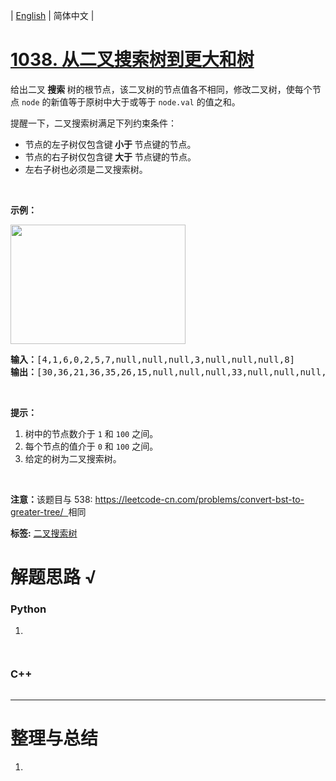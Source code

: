 | [English](README_EN.md) | 简体中文 |

# [1038. 从二叉搜索树到更大和树](https://leetcode-cn.com/problems/binary-search-tree-to-greater-sum-tree)
<p>给出二叉<strong> 搜索 </strong>树的根节点，该二叉树的节点值各不相同，修改二叉树，使每个节点 <code>node</code>&nbsp;的新值等于原树中大于或等于&nbsp;<code>node.val</code>&nbsp;的值之和。</p>

<p>提醒一下，二叉搜索树满足下列约束条件：</p>

<ul>
	<li>节点的左子树仅包含键<strong> 小于 </strong>节点键的节点。</li>
	<li>节点的右子树仅包含键<strong> 大于</strong> 节点键的节点。</li>
	<li>左右子树也必须是二叉搜索树。</li>
</ul>

<p>&nbsp;</p>

<p><strong>示例：</strong></p>

<p><strong><img alt="" src="https://assets.leetcode-cn.com/aliyun-lc-upload/uploads/2019/05/03/tree.png" style="height: 191px; width: 280px;"></strong></p>

<pre><strong>输入：</strong>[4,1,6,0,2,5,7,null,null,null,3,null,null,null,8]
<strong>输出：</strong>[30,36,21,36,35,26,15,null,null,null,33,null,null,null,8]
</pre>

<p>&nbsp;</p>

<p><strong>提示：</strong></p>

<ol>
	<li>树中的节点数介于 <code>1</code> 和 <code>100</code> 之间。</li>
	<li>每个节点的值介于&nbsp;<code>0</code> 和&nbsp;<code>100</code>&nbsp;之间。</li>
	<li>给定的树为二叉搜索树。</li>
</ol>

<p>&nbsp;</p>

<p><strong>注意：</strong>该题目与 538:&nbsp;<a href="https://leetcode-cn.com/problems/convert-bst-to-greater-tree/">https://leetcode-cn.com/problems/convert-bst-to-greater-tree/&nbsp; </a>相同</p>

**标签:**  [二叉搜索树](https://leetcode-cn.com/tag/binary-search-tree) 
# 解题思路 √

### Python

1. 

```python

```


```python

```

### C++

```cpp

```

---



# 整理与总结

1. 